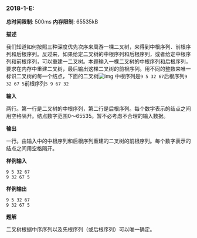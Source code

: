 ### 2018-1-E: 

**总时间限制**: 500ms **内存限制**: 65535kB

**描述**

我们知道如何按照三种深度优先次序来周游一棵二叉树，来得到中根序列、前根序列和后根序列。反过来，如果给定二叉树的中根序列和后根序列，或者给定中根序列和前根序列，可以重建一二叉树。本题输入一棵二叉树的中根序列和后根序列，要求在内存中重建二叉树，最后输出这棵二叉树的前根序列。用不同的整数来唯一标识二叉树的每一个结点，下面的二叉树![img](http://media.openjudge.cn/images/upload/1351670567.png) 中根序列是`9 5 32 67`后根序列`9 32 67 5`前根序列`5 9 67 32`

**输入**

两行。第一行是二叉树的中根序列，第二行是后根序列。每个数字表示的结点之间用空格隔开。结点数字范围$0～65535$。暂不必考虑不合理的输入数据。

**输出**

一行。由输入中的中根序列和后根序列重建的二叉树的前根序列。每个数字表示的结点之间用空格隔开。

**样例输入**

```
9 5 32 67
9 32 67 5
```

**样例输出**

```
9 5 32 67
9 32 67 5
```

**题解**

二叉树根据中序序列以及先根序列（或后根序列）可以唯一确定。